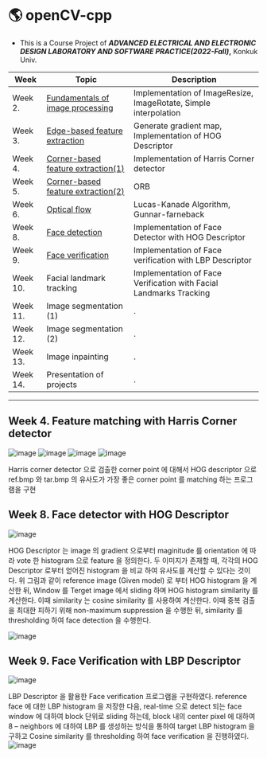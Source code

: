 #  :earth_americas: openCV-cpp
* This is a Course Project of ***ADVANCED ELECTRICAL AND ELECTRONIC DESIGN LABORATORY AND SOFTWARE PRACTICE(2022-Fall)*,** Konkuk Univ.

|Week|Topic|Description|
|------|---|---|
|Week 2.|[Fundamentals of image processing](https://github.com/versatile0010/openCV-cpp/tree/main/Week2)|Implementation of ImageResize, ImageRotate, Simple interpolation|
|Week 3.|[Edge-based feature extraction](https://github.com/versatile0010/openCV-cpp/tree/main/Week3)|Generate gradient map, Implementation of HOG Descriptor|
|Week 4.|[Corner-based feature extraction(1)](https://github.com/versatile0010/openCV-cpp/tree/main/Week4)|Implementation of Harris Corner detector|
|Week 5.|[Corner-based feature extraction(2)](https://github.com/versatile0010/openCV-cpp/tree/main/Week5)|ORB|
|Week 6.|[Optical flow](https://github.com/versatile0010/openCV-cpp/tree/main/Week6)|Lucas-Kanade Algorithm, Gunnar-farneback|
|Week 8.|[Face detection](https://github.com/versatile0010/openCV-cpp/tree/main/Week8)|Implementation of Face Detector with HOG Descriptor|
|Week 9.|[Face verification](https://github.com/versatile0010/openCV-cpp/tree/main/Week9)|Implementation of Face verification with LBP Descriptor|
|Week 10.|Facial landmark tracking|Implementation of Face Verification with Facial Landmarks Tracking|
|Week 11.|Image segmentation (1)|.|
|Week 12.|Image segmentation (2)|.|
|Week 13.|Image inpainting|.|
|Week 14.|Presentation of projects|.|
  

---
## Week 4. Feature matching with Harris Corner detector

![image](https://user-images.githubusercontent.com/96612168/200473264-63022518-f221-48f0-b009-d1a3f7db8e07.png)
![image](https://user-images.githubusercontent.com/96612168/200473312-3da226cf-bf7c-4ea9-8349-13c946a9fd68.png)
![image](https://user-images.githubusercontent.com/96612168/200473324-49c0fdc0-9c41-497c-b8c8-9afbd452da2b.png)
![image](https://user-images.githubusercontent.com/96612168/200473348-b79c8b7d-f9ea-4240-9ff3-1eb58d06651e.png)


Harris corner detector 으로 검출한 corner point 에 대해서
HOG descriptor 으로 ref.bmp 와 tar.bmp 의 유사도가 가장 좋은 corner point
를 matching 하는 프로그램을 구현

## Week 8. Face detector with HOG Descriptor
![image](https://user-images.githubusercontent.com/96612168/200472759-af1fd569-c05b-4015-8535-704b328f1dfa.png)

  HOG Descriptor 는 image 의 gradient 으로부터 maginitude 를 orientation 에 따라 vote 한 histogram 으로 feature 
을 정의한다. 두 이미지가 존재할 때, 각각의 HOG Descriptor 로부터 얻어진 histogram 을 비교
하여 유사도를 계산할 수 있다는 것이다. 
위 그림과 같이 reference image (Given model) 로 부터 HOG histogram 을 계산한 뒤, Window 
를 Terget image 에서 sliding 하며 HOG histogram similarity 를 계산한다. 이때 similarity 는
cosine similarity 를 사용하여 계산한다. 이때 중복 검출을 최대한 피하기 위해 non-maximum 
suppression 을 수행한 뒤, similarity 를 thresholding 하여 face detection 을 수행한다.

![image](https://user-images.githubusercontent.com/96612168/200472784-fc035784-d904-4127-b915-61297bfff43f.png)


## Week 9. Face Verification with LBP Descriptor
![image](https://user-images.githubusercontent.com/96612168/200472979-85936a86-0f57-49a4-8942-81a468925543.png)

  LBP Descriptor 을 활용한 Face verification 프로그램을 구현하였다.
reference face 에 대한 LBP histogram 을 저장한 다음, real-time 으로 detect 되는 face window
에 대하여 block 단위로 sliding 하는데, block 내의 center pixel 에 대하여 8 – neighbors 에
대하여 LBP 를 생성하는 방식을 통하여 target LBP histogram 을 구하고 Cosine similarity 를
thresholding 하여 face verification 을 진행하였다.
![image](https://user-images.githubusercontent.com/96612168/200472995-715e7069-bf3d-4fdf-a446-e0f7989e7dcf.png)
